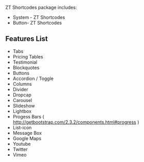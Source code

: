 ZT Shortcodes package includes: 

* System - ZT Shortcodes 
* Button- ZT Shortcodes


## Features List

* Tabs
* Pricing Tables
* Testimonial 
* Blockquotes 
* Buttons
* Accordion / Toggle
* Columns
* Divider
* Dropcap
* Carousel
* Slideshow
* Lightbox
* Progess Bars ( http://getbootstrap.com/2.3.2/components.html#progress ) 
* List-icon 
* Message Box
* Google Maps
* Youtube
* Twitter
* Vimeo
